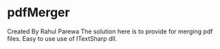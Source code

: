 # pdfMerger
Created By Rahul Parewa
The solution here is to provide for merging pdf files.
Easy to use
use of ITextSharp dll.
